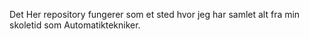 Det Her repository fungerer som et sted hvor jeg har samlet alt fra min skoletid som Automatiktekniker. 
